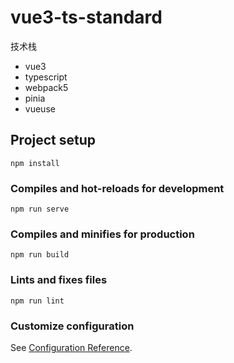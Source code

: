 <!--
 * @Author: MrAlenZhong
 * @Date: 2022-01-15 14:28:03
 * @LastEditors: MrAlenZhong
 * @LastEditTime: 2022-01-21 16:43:51
 * @Description:
-->

# vue3-ts-standard

技术栈

- vue3
- typescript
- webpack5
- pinia
- vueuse

## Project setup

```
npm install
```

### Compiles and hot-reloads for development

```
npm run serve
```

### Compiles and minifies for production

```
npm run build
```

### Lints and fixes files

```
npm run lint
```

### Customize configuration

See [Configuration Reference](https://cli.vuejs.org/config/).
